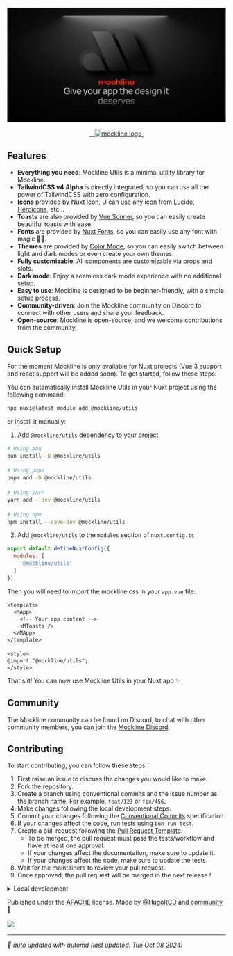 ![Mockline Social Preview](../../assets/social-preview.jpg)

<p align="center">
  <a aria-label="NPM version" href="https://www.npmjs.com/package/@mockline/utils">
    <img alt="" src="https://img.shields.io/npm/v/@mockline/utils.svg?style=for-the-badge&labelColor=000000&color=E0E0E0">
  </a>
  <a aria-label="License" href="https://github.com/mockline/utils/main/LICENSE">
    <img alt="" src="https://img.shields.io/npm/l/mockline.svg?style=for-the-badge&labelColor=000000&color=212121">
    </a>
  <a aria-label="Join the community on Discord" href="https://discord.gg/BkgyMzvJ3p">
    <img alt="" src="https://img.shields.io/badge/Join%20the%20community-F74804.svg?style=for-the-badge&logo=Discord&labelColor=000000&logoWidth=20&logoColor=white">
  </a>
  <a aria-label="Mockline logo" href="https://mockline.dev/">
    <img src="https://img.shields.io/badge/MADE%20WITH%20Mockline-000000.svg?style=for-the-badge&logo=Mockline&labelColor=000000&logoWidth=20&logoColor=white" alt="mockline logo">
  </a>
  <a aria-label="Follow Hugo on Twitter" href="https://twitter.com/HugoRCD__">
    <img alt="" src="https://img.shields.io/twitter/follow/HugoRCD__.svg?style=for-the-badge&labelColor=000000&logo=twitter&label=Follow%20Hugo&logoWidth=20&logoColor=white">
  </a>
</p>

## Features

- **Everything you need**: Mockline Utils is a minimal utility library for Mockline.
- **TailwindCSS v4 Alpha** is directly integrated, so you can use all the power of TailwindCSS with zero configuration.
- **Icons** provided by [Nuxt Icon](https://github.com/nuxt-modules/icon), U can use any icon from [Lucide](https://lucide.dev/), [Heroicons](https://heroicons.com/), etc...
- **Toasts** are also provided by [Vue Sonner](https://github.com/xiaoluoboding/vue-sonner), so you can easily create beautiful toasts with ease.
- **Fonts** are provided by [Nuxt Fonts](https://fonts.nuxt.com/), so you can easily use any font with magic 🧙‍♂️.
- **Themes** are provided by [Color Mode](https://github.com/nuxt-modules/color-mode), so you can easily switch between light and dark modes or even create your own themes.
- **Fully customizable**: All components are customizable via props and slots.
- **Dark mode**: Enjoy a seamless dark mode experience with no additional setup.
- **Easy to use**: Mockline is designed to be beginner-friendly, with a simple setup process.
- **Community-driven**: Join the Mockline community on Discord to connect with other users and share your feedback.
- **Open-source**: Mockline is open-source, and we welcome contributions from the community.

## Quick Setup

For the moment Mockline is only available for Nuxt projects (Vue 3 support and react support will be added soon).
To get started, follow these steps:

You can automatically install Mockline Utils in your Nuxt project using the following command:
```bash
npx nuxi@latest module add @mockline/utils
```

or install it manually:

1. Add `@mockline/utils` dependency to your project

```bash
# Using bun
bun install -D @mockline/utils

# Using pnpm
pnpm add -D @mockline/utils

# Using yarn
yarn add --dev @mockline/utils

# Using npm
npm install --save-dev @mockline/utils
```

2. Add `@mockline/utils` to the `modules` section of `nuxt.config.ts`

```js
export default defineNuxtConfig({
  modules: [
    '@mockline/utils'
  ]
})
```

Then you will need to import the mockline css in your `app.vue` file:

```vue [app.vue]
<template>
  <MApp>
    <!-- Your app content -->
    <MToasts />
  </MApp>
</template>

<style>
@import "@mockline/utils";
</style>
```

That's it! You can now use Mockline Utils in your Nuxt app ✨

## Community

The Mockline community can be found on Discord, to chat with other community members, you can join the [Mockline Discord](https://discord.gg/BkgyMzvJ3p).

<!-- automd:fetch url="gh:hugorcd/markdown/main/src/contributions.md" -->

## Contributing
To start contributing, you can follow these steps:

1. First raise an issue to discuss the changes you would like to make.
2. Fork the repository.
3. Create a branch using conventional commits and the issue number as the branch name. For example, `feat/123` or `fix/456`.
4. Make changes following the local development steps.
5. Commit your changes following the [Conventional Commits](https://www.conventionalcommits.org/en/v1.0.0/) specification.
6. If your changes affect the code, run tests using `bun run test`.
7. Create a pull request following the [Pull Request Template](https://github.com/HugoRCD/markdown/blob/main/src/pull_request_template.md).
   - To be merged, the pull request must pass the tests/workflow and have at least one approval.
   - If your changes affect the documentation, make sure to update it.
   - If your changes affect the code, make sure to update the tests.
8. Wait for the maintainers to review your pull request.
9. Once approved, the pull request will be merged in the next release !

<!-- /automd -->

<!-- automd:fetch url="gh:hugorcd/markdown/main/src/local_development.md" -->

<details>
  <summary>Local development</summary>

- Clone this repository
- Install latest LTS version of [Node.js](https://nodejs.org/en/)
- Enable [Corepack](https://github.com/nodejs/corepack) using `corepack enable`
- Install dependencies using `bun install`

</details>

<!-- /automd -->

<!-- automd:contributors license=Apache author=HugoRCD github=Mockline/mockline -->

Published under the [APACHE](https://github.com/Mockline/mockline/blob/main/LICENSE) license.
Made by [@HugoRCD](https://github.com/HugoRCD) and [community](https://github.com/Mockline/mockline/graphs/contributors) 💛
<br><br>
<a href="https://github.com/Mockline/mockline/graphs/contributors">
<img src="https://contrib.rocks/image?repo=Mockline/mockline" />
</a>

<!-- /automd -->

<!-- automd:with-automd lastUpdate -->

---

_🤖 auto updated with [automd](https://automd.unjs.io) (last updated: Tue Oct 08 2024)_

<!-- /automd -->

